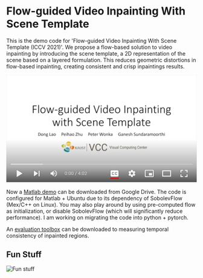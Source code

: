 # Flow-guided Video Inpainting With Scene Template

This is the demo code for 'Flow-guided Video Inpainting With Scene Template (ICCV 2021)'. We propose a flow-based solution to video inpainting by introducing the scene template, a 2D representation of the scene based on a layered formulation. This reduces geometric distortions in flow-based inpainting, creating consistent and crisp inpaintings results.

[![Demo Video](pics/thumbnail.png)](https://youtu.be/v8YZ7X6NChQ)
  
Now a [Matlab demo](https://drive.google.com/file/d/1sj1ef5BzlSKK9qwFE37l89Hsgw2ZI1yt/view?usp=sharing) can be downloaded from Google Drive. The code is configured for Matlab + Ubuntu due to its dependency of SobolevFlow (Mex/C++ on Linux). You may also play around by using pre-computed flow as initialization, or disable SobolevFlow (which will significantly reduce performance). I am working on migrating the code into python + pytorch.

An [evaluation toolbox](https://drive.google.com/file/d/1Z_vrebbz23E6URknGG-sWjiDFs7vTa7M/view?usp=sharing) can be downloaded to measuring temporal consistency of inpainted regions.


## Fun Stuff
![Fun stuff](pics/fun.gif)
